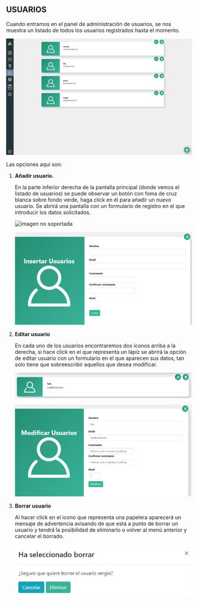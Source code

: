 ## USUARIOS

Cuando entramos en el panel de administración de usuarios, se nos muestra un listado de todos los usuarios registrados hasta el momento.

 ![imagen no soportada](media/usuarios/usuariosIndex.png " Listado de usuarios")

Las opciones aquí son:

1. **Añadir usuario.** 

    En la parte inferior derecha de la pantalla principal (donde vemos el listado de usuarios) se puede observar un botón con foma de cruz blanca sobre fondo verde, haga click en él para añadir un nuevo usuario. Se abrirá una pantalla con un formulario de registro en el que introducir los datos solicitados.

     ![imagen no soportada](media/usuarios/usuarioBotonAñadir.png "Botón añadir usuario")

    ![imagen no soportada](media/usuarios/usuariosFormularioInsercion.png "Formulario de inserción de usuarios")

2. **Editar usuario**

    En cada uno de los usuarios encontraremos dos iconos arriba a la derecha, si hace click en el que representa un lápiz se abrirá la opción de editar usuario con un formulario en el que aparecen sus datos, tan solo tiene que sobreescribir aquellos que desea modificar.

    ![imagen no soportada](media/usuarios/usuarioDetalle.png "Detalle de usuario")


    ![imagen no soportada](media/usuarios/usuarioEditar.png "Sobreescribir datos para modificar usuario")

3. **Borrar usuario**

    Al hacer click en el icono que representa una papelera aparecerá un mensaje de advertencia avisando de que está a punto de borrar un usuario y tendrá la posibilidad de eliminarlo o volver al menú anterior y cancelar el borrado.

    ![imagen no soportada](media/usuarios/usuarioAvisoBorrado.png "Advertencia de borrado")


 




   


